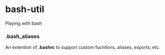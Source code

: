 # bash-util
Playing with bash

### .bash_aliases
An extention of **.bashrc** to support custom fucntions, aliases, exports, etc.
